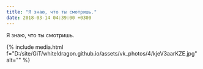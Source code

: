 ```yaml
---
title: "Я знаю, что ты смотришь."
date: 2018-03-14 04:39:00 +0300
---
```


Я знаю, что ты смотришь.

{% include media.html f="D:/site/GiT/whiteldragon.github.io/assets/vk_photos/4/kjeV3aarKZE.jpg" alt="" %}
